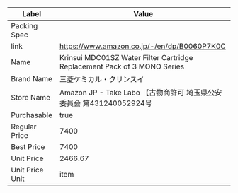| Label           | Value                                                                    |
| --------------- | ------------------------------------------------------------------------ |
| Packing Spec    |                                                                          |
| link            | https://www.amazon.co.jp/-/en/dp/B0060P7K0C                              |
| Name            | Krinsui MDC01SZ Water Filter Cartridge Replacement Pack of 3 MONO Series |
| Brand Name      | 三菱ケミカル・クリンスイ                                                             |
| Store Name      | Amazon JP - Take Labo 【古物商許可 埼玉県公安委員会 第431240052924号                     |
| Purchasable     | true                                                                     |
| Regular Price   | 7400                                                                     |
| Best Price      | 7400                                                                     |
| Unit Price      | 2466.67                                                                  |
| Unit Price Unit | item                                                                     |
